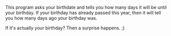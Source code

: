 This program asks your birthdate and tells you how many days it will be until your birthday. 
If your birthday has already passed this year, then it will tell you how many days ago your birthday was.

If it's actually your birthday? Then a surprise happens. ;)
